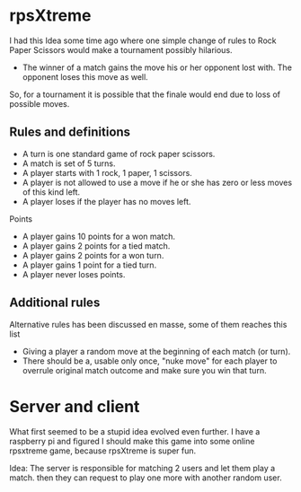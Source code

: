 # rpsXtreme

I had this Idea some time ago where one simple change of rules to Rock Paper Scissors would make a tournament possibly hilarious.

* The winner of a match gains the move his or her opponent lost with. The opponent loses this move as well.

So, for a tournament it is possible that the finale would end due to loss of possible moves.

## Rules and definitions

* A turn is one standard game of rock paper scissors.
* A match is set of 5 turns.
* A player starts with 1 rock, 1 paper, 1 scissors.
* A player is not allowed to use a move if he or she has zero or less moves of this kind left.
* A player loses if the player has no moves left.

Points

* A player gains 10 points for a won match.
* A player gains 2 points for a tied match.
* A player gains 2 points for a won turn.
* A player gains 1 point for a tied turn.
* A player never loses points.

## Additional rules

Alternative rules has been discussed en masse, some of them reaches this list
* Giving a player a random move at the beginning of each match (or turn).
* There should be a, usable only once, "nuke move" for each player to overrule original match outcome and make sure you win that turn.

# Server and client

What first seemed to be a stupid idea evolved even further.
I have a raspberry pi and figured I should make this game into some online rpsxtreme game, because rpsXtreme is super fun.

Idea: The server is responsible for matching 2 users and let them play a match. then they can request to play one more with another random user.